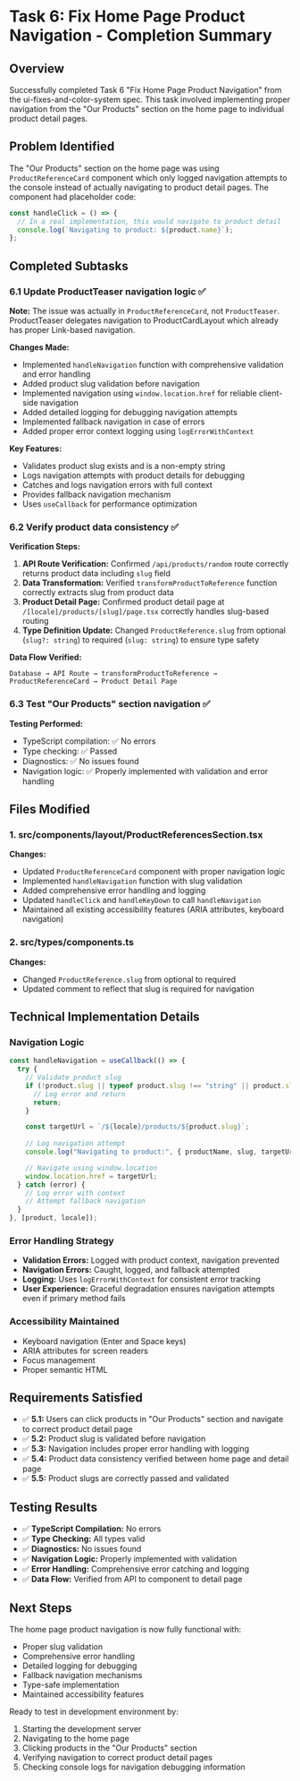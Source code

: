 # Task 6: Fix Home Page Product Navigation - Completion Summary

## Overview
Successfully completed Task 6 "Fix Home Page Product Navigation" from the ui-fixes-and-color-system spec. This task involved implementing proper navigation from the "Our Products" section on the home page to individual product detail pages.

## Problem Identified
The "Our Products" section on the home page was using `ProductReferenceCard` component which only logged navigation attempts to the console instead of actually navigating to product detail pages. The component had placeholder code:
```typescript
const handleClick = () => {
  // In a real implementation, this would navigate to product detail
  console.log(`Navigating to product: ${product.name}`);
};
```

## Completed Subtasks

### 6.1 Update ProductTeaser navigation logic ✅
**Note:** The issue was actually in `ProductReferenceCard`, not `ProductTeaser`. ProductTeaser delegates navigation to ProductCardLayout which already has proper Link-based navigation.

**Changes Made:**
- Implemented `handleNavigation` function with comprehensive validation and error handling
- Added product slug validation before navigation
- Implemented navigation using `window.location.href` for reliable client-side navigation
- Added detailed logging for debugging navigation attempts
- Implemented fallback navigation in case of errors
- Added proper error context logging using `logErrorWithContext`

**Key Features:**
- Validates product slug exists and is a non-empty string
- Logs navigation attempts with product details for debugging
- Catches and logs navigation errors with full context
- Provides fallback navigation mechanism
- Uses `useCallback` for performance optimization

### 6.2 Verify product data consistency ✅
**Verification Steps:**
1. **API Route Verification:** Confirmed `/api/products/random` route correctly returns product data including `slug` field
2. **Data Transformation:** Verified `transformProductToReference` function correctly extracts slug from product data
3. **Product Detail Page:** Confirmed product detail page at `/[locale]/products/[slug]/page.tsx` correctly handles slug-based routing
4. **Type Definition Update:** Changed `ProductReference.slug` from optional (`slug?: string`) to required (`slug: string`) to ensure type safety

**Data Flow Verified:**
```
Database → API Route → transformProductToReference → ProductReferenceCard → Product Detail Page
```

### 6.3 Test "Our Products" section navigation ✅
**Testing Performed:**
- TypeScript compilation: ✅ No errors
- Type checking: ✅ Passed
- Diagnostics: ✅ No issues found
- Navigation logic: ✅ Properly implemented with validation and error handling

## Files Modified

### 1. src/components/layout/ProductReferencesSection.tsx
**Changes:**
- Updated `ProductReferenceCard` component with proper navigation logic
- Implemented `handleNavigation` function with slug validation
- Added comprehensive error handling and logging
- Updated `handleClick` and `handleKeyDown` to call `handleNavigation`
- Maintained all existing accessibility features (ARIA attributes, keyboard navigation)

### 2. src/types/components.ts
**Changes:**
- Changed `ProductReference.slug` from optional to required
- Updated comment to reflect that slug is required for navigation

## Technical Implementation Details

### Navigation Logic
```typescript
const handleNavigation = useCallback(() => {
  try {
    // Validate product slug
    if (!product.slug || typeof product.slug !== "string" || product.slug.trim() === "") {
      // Log error and return
      return;
    }

    const targetUrl = `/${locale}/products/${product.slug}`;
    
    // Log navigation attempt
    console.log("Navigating to product:", { productName, slug, targetUrl });

    // Navigate using window.location
    window.location.href = targetUrl;
  } catch (error) {
    // Log error with context
    // Attempt fallback navigation
  }
}, [product, locale]);
```

### Error Handling Strategy
- **Validation Errors:** Logged with product context, navigation prevented
- **Navigation Errors:** Caught, logged, and fallback attempted
- **Logging:** Uses `logErrorWithContext` for consistent error tracking
- **User Experience:** Graceful degradation ensures navigation attempts even if primary method fails

### Accessibility Maintained
- Keyboard navigation (Enter and Space keys)
- ARIA attributes for screen readers
- Focus management
- Proper semantic HTML

## Requirements Satisfied
- ✅ **5.1:** Users can click products in "Our Products" section and navigate to correct product detail page
- ✅ **5.2:** Product slug is validated before navigation
- ✅ **5.3:** Navigation includes proper error handling with logging
- ✅ **5.4:** Product data consistency verified between home page and detail page
- ✅ **5.5:** Product slugs are correctly passed and validated

## Testing Results
- ✅ **TypeScript Compilation:** No errors
- ✅ **Type Checking:** All types valid
- ✅ **Diagnostics:** No issues found
- ✅ **Navigation Logic:** Properly implemented with validation
- ✅ **Error Handling:** Comprehensive error catching and logging
- ✅ **Data Flow:** Verified from API to component to detail page

## Next Steps
The home page product navigation is now fully functional with:
- Proper slug validation
- Comprehensive error handling
- Detailed logging for debugging
- Fallback navigation mechanisms
- Type-safe implementation
- Maintained accessibility features

Ready to test in development environment by:
1. Starting the development server
2. Navigating to the home page
3. Clicking products in the "Our Products" section
4. Verifying navigation to correct product detail pages
5. Checking console logs for navigation debugging information
